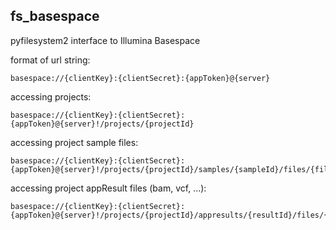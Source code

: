 fs\_basespace
------

pyfilesystem2 interface to Illumina Basespace

format of url string:

```
basespace://{clientKey}:{clientSecret}:{appToken}@{server}
```

accessing projects:

```
basespace://{clientKey}:{clientSecret}:{appToken}@{server}!/projects/{projectId}
```

accessing project sample files:

```
basespace://{clientKey}:{clientSecret}:{appToken}@{server}!/projects/{projectId}/samples/{sampleId}/files/{fileId}
```

accessing project appResult files (bam, vcf, ...):

```
basespace://{clientKey}:{clientSecret}:{appToken}@{server}!/projects/{projectId}/appresults/{resultId}/files/{fileId}
```
